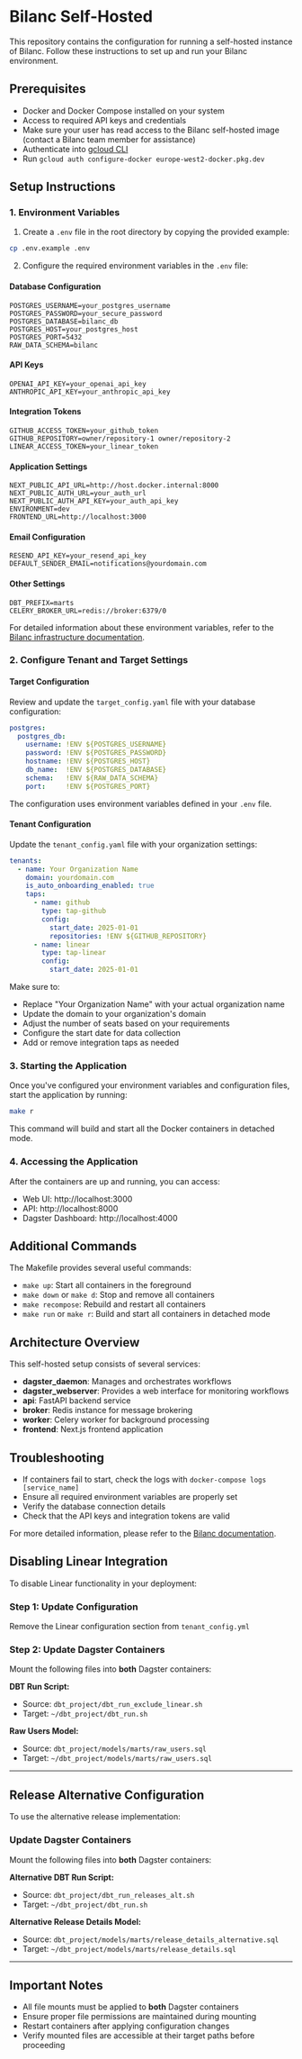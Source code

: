 # Bilanc Self-Hosted

This repository contains the configuration for running a self-hosted instance of Bilanc. Follow these instructions to set up and run your Bilanc environment.

## Prerequisites

- Docker and Docker Compose installed on your system
- Access to required API keys and credentials
- Make sure your user has read access to the Bilanc self-hosted image (contact a Bilanc team member for assistance)
- Authenticate into [gcloud CLI](https://cloud.google.com/docs/authentication/gcloud)
- Run `gcloud auth configure-docker europe-west2-docker.pkg.dev`

## Setup Instructions

### 1. Environment Variables

1. Create a `.env` file in the root directory by copying the provided example:

```bash
cp .env.example .env
```

2. Configure the required environment variables in the `.env` file:

#### Database Configuration
```
POSTGRES_USERNAME=your_postgres_username
POSTGRES_PASSWORD=your_secure_password
POSTGRES_DATABASE=bilanc_db
POSTGRES_HOST=your_postgres_host
POSTGRES_PORT=5432
RAW_DATA_SCHEMA=bilanc
```

#### API Keys
```
OPENAI_API_KEY=your_openai_api_key
ANTHROPIC_API_KEY=your_anthropic_api_key
```

#### Integration Tokens
```
GITHUB_ACCESS_TOKEN=your_github_token
GITHUB_REPOSITORY=owner/repository-1 owner/repository-2
LINEAR_ACCESS_TOKEN=your_linear_token
```

#### Application Settings
```
NEXT_PUBLIC_API_URL=http://host.docker.internal:8000
NEXT_PUBLIC_AUTH_URL=your_auth_url
NEXT_PUBLIC_AUTH_API_KEY=your_auth_api_key
ENVIRONMENT=dev
FRONTEND_URL=http://localhost:3000
```

#### Email Configuration
```
RESEND_API_KEY=your_resend_api_key
DEFAULT_SENDER_EMAIL=notifications@yourdomain.com
```

#### Other Settings
```
DBT_PREFIX=marts
CELERY_BROKER_URL=redis://broker:6379/0
```

For detailed information about these environment variables, refer to the [Bilanc infrastructure documentation](https://bilanc.mintlify.app/self-hosting/infrastructure).

### 2. Configure Tenant and Target Settings

#### Target Configuration

Review and update the `target_config.yaml` file with your database configuration:

```yaml
postgres:
  postgres_db:
    username: !ENV ${POSTGRES_USERNAME}
    password: !ENV ${POSTGRES_PASSWORD}
    hostname: !ENV ${POSTGRES_HOST}
    db_name:  !ENV ${POSTGRES_DATABASE}
    schema:   !ENV ${RAW_DATA_SCHEMA}
    port:     !ENV ${POSTGRES_PORT} 
```

The configuration uses environment variables defined in your `.env` file.

#### Tenant Configuration

Update the `tenant_config.yaml` file with your organization settings:

```yaml
tenants:
  - name: Your Organization Name
    domain: yourdomain.com
    is_auto_onboarding_enabled: true
    taps:
      - name: github
        type: tap-github
        config:
          start_date: 2025-01-01
          repositories: !ENV ${GITHUB_REPOSITORY}
      - name: linear
        type: tap-linear
        config:
          start_date: 2025-01-01
```

Make sure to:
- Replace "Your Organization Name" with your actual organization name
- Update the domain to your organization's domain
- Adjust the number of seats based on your requirements
- Configure the start date for data collection
- Add or remove integration taps as needed

### 3. Starting the Application

Once you've configured your environment variables and configuration files, start the application by running:

```bash
make r
```

This command will build and start all the Docker containers in detached mode.

### 4. Accessing the Application

After the containers are up and running, you can access:

- Web UI: http://localhost:3000
- API: http://localhost:8000
- Dagster Dashboard: http://localhost:4000

## Additional Commands

The Makefile provides several useful commands:

- `make up`: Start all containers in the foreground
- `make down` or `make d`: Stop and remove all containers
- `make recompose`: Rebuild and restart all containers
- `make run` or `make r`: Build and start all containers in detached mode

## Architecture Overview

This self-hosted setup consists of several services:

- **dagster_daemon**: Manages and orchestrates workflows
- **dagster_webserver**: Provides a web interface for monitoring workflows
- **api**: FastAPI backend service
- **broker**: Redis instance for message brokering
- **worker**: Celery worker for background processing
- **frontend**: Next.js frontend application

## Troubleshooting

- If containers fail to start, check the logs with `docker-compose logs [service_name]`
- Ensure all required environment variables are properly set
- Verify the database connection details
- Check that the API keys and integration tokens are valid

For more detailed information, please refer to the [Bilanc documentation](https://bilanc.mintlify.app/self-hosting).

## Disabling Linear Integration

To disable Linear functionality in your deployment:

### Step 1: Update Configuration
Remove the Linear configuration section from `tenant_config.yml`

### Step 2: Update Dagster Containers
Mount the following files into **both** Dagster containers:

**DBT Run Script:**
- Source: `dbt_project/dbt_run_exclude_linear.sh`
- Target: `~/dbt_project/dbt_run.sh`

**Raw Users Model:**
- Source: `dbt_project/models/marts/raw_users.sql`
- Target: `~/dbt_project/models/marts/raw_users.sql`

---

## Release Alternative Configuration

To use the alternative release implementation:

### Update Dagster Containers
Mount the following files into **both** Dagster containers:

**Alternative DBT Run Script:**
- Source: `dbt_project/dbt_run_releases_alt.sh`
- Target: `~/dbt_project/dbt_run.sh`

**Alternative Release Details Model:**
- Source: `dbt_project/models/marts/release_details_alternative.sql`
- Target: `~/dbt_project/models/marts/release_details.sql`

---

## Important Notes

- All file mounts must be applied to **both** Dagster containers
- Ensure proper file permissions are maintained during mounting
- Restart containers after applying configuration changes
- Verify mounted files are accessible at their target paths before proceeding